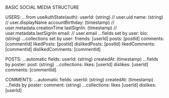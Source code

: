 BASIC SOCIAL MEDIA STRUCTURE

USERS:
...from useAuthState(auth):
userId: (string) // user.uid
name: (string) // user.displayName
accountBirthday: (timestamp) // user.metadata.creationTime
lastSignIn: (timestamp) // user.metadata.lastSignIn
email: // user.email
...fields set by user:
bio: (string)
...collections set by user:
friends: [userId]
posts: [postId]
comments: [commentId]
likedPosts: [postId]
dislikedPosts: [postId]
likedComments: [commentId]
dislikedComments: [commentId]

POSTS:
...automatic fields:
userId: (string)
createdAt: (timestamp)
...fields by poster:
post: (string)
...collections:
likes: [userId]
dislikes: [userId]
comments: [commentId]

COMMENTS:
...automatic fields:
userId: (string)
createdAt: (timestamp)
...fields by poster:
comment: (string)
...collections:
likes [userId]
dislikes: [userId]
